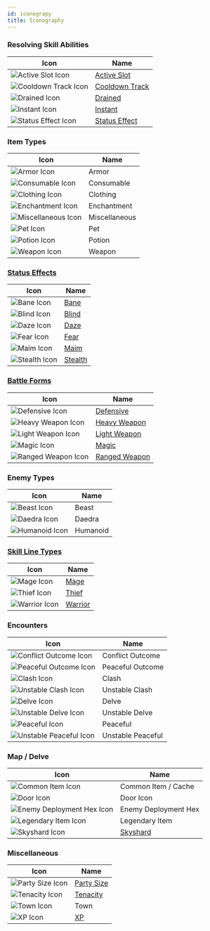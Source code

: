 ```yaml
---
id: iconograpy
title: Iconography
---
```


### Resolving Skill Abilities
| Icon                                                              | Name                                                |
|-------------------------------------------------------------------|-----------------------------------------------------|
| <img src="/icons/active-slot.svg" alt="Active Slot Icon" />       | [Active Slot](/docs/all/glossary/active-slot)       |
| <img src="/icons/cooldown-track.svg" alt="Cooldown Track Icon" /> | [Cooldown Track](/docs/all/glossary/cooldown-track) |
| <img src="/icons/drained.svg" alt="Drained Icon" />               | [Drained](/docs/all/glossary/drained)               |
| <img src="/icons/instant.svg" alt="Instant Icon" />               | [Instant](/docs/all/glossary/instant)               |
| <img src="/icons/status-effect.svg" alt="Status Effect Icon" />   | [Status Effect](/docs/all/glossary/status-effect)   |

### Item Types
| Icon                                                            | Name          |
|-----------------------------------------------------------------|---------------|
| <img src="/icons/armor.svg" alt="Armor Icon" />                 | Armor         |
| <img src="/icons/consumable.svg" alt="Consumable Icon" />       | Consumable    |
| <img src="/icons/clothing.svg" alt="Clothing Icon" />           | Clothing      |
| <img src="/icons/enchantment.svg" alt="Enchantment Icon" />     | Enchantment   |
| <img src="/icons/miscellaneous.svg" alt="Miscellaneous Icon" /> | Miscellaneous |
| <img src="/icons/pet.svg" alt="Pet Icon" />                     | Pet           |
| <img src="/icons/potion.svg" alt="Potion Icon" />               | Potion        |
| <img src="/icons/weapon.svg" alt="Weapon Icon" />               | Weapon        |


### [Status Effects](/docs/all/status-effects/)
| Icon                                                | Name                                        |
|-----------------------------------------------------|---------------------------------------------|
| <img src="/icons/bane.svg" alt="Bane Icon" />       | [Bane](/docs/all/status-effects/bane)       |
| <img src="/icons/blind.svg" alt="Blind Icon" />     | [Blind](/docs/all/status-effects/blind)     |
| <img src="/icons/daze.svg" alt="Daze Icon" />       | [Daze](/docs/all/status-effects/daze)       |
| <img src="/icons/fear.svg" alt="Fear Icon" />       | [Fear](/docs/all/status-effects/fear)       |
| <img src="/icons/maim.svg" alt="Maim Icon" />       | [Maim](/docs/all/status-effects/maim)       |
| <img src="/icons/stealth.svg" alt="Stealth Icon" /> | [Stealth](/docs/all/status-effects/stealth) |

### [Battle Forms](/docs/category/battle-forms/)
| Icon                                                            | Name                                                  |
|-----------------------------------------------------------------|-------------------------------------------------------|
| <img src="/icons/defensive.svg" alt="Defensive Icon" />         | [Defensive](/docs/all/battle-forms/defensive)         |
| <img src="/icons/heavy-weapon.svg" alt="Heavy Weapon Icon" />   | [Heavy Weapon](/docs/all/battle-forms/heavy-weapon)   |
| <img src="/icons/light-weapon.svg" alt="Light Weapon Icon" />   | [Light Weapon](/docs/all/battle-forms/light-weapon)   |
| <img src="/icons/magic.svg" alt="Magic Icon" />                 | [Magic](/docs/all/battle-forms/magic)                 |
| <img src="/icons/ranged-weapon.svg" alt="Ranged Weapon Icon" /> | [Ranged Weapon](/docs/all/battle-forms/ranged-weapon) |

### Enemy Types 
| Icon                                                  | Name     |
|-------------------------------------------------------|----------|
| <img src="/icons/beast.svg" alt="Beast Icon" />       | Beast    |
| <img src="/icons/daedra.svg" alt="Daedra Icon" />     | Daedra   |
| <img src="/icons/humanoid.svg" alt="Humanoid Icon" /> | Humanoid |

### [Skill Line Types](/docs/all/skill-lines)
| Icon                                                | Name                                     |
|-----------------------------------------------------|------------------------------------------|
| <img src="/icons/mage.svg" alt="Mage Icon" />       | [Mage](/docs/category/mage-skills)       |
| <img src="/icons/thief.svg" alt="Thief Icon" />     | [Thief](/docs/category/thief-skills)     |
| <img src="/icons/warrior.svg" alt="Warrior Icon" /> | [Warrior](/docs/category/warrior-skills) |

### Encounters
| Icon                                                                    | Name              |
|-------------------------------------------------------------------------|-------------------|
| <img src="/icons/conflict.svg" alt="Conflict Outcome Icon" />           | Conflict Outcome  |
| <img src="/icons/peaceful-outcome.svg" alt="Peaceful Outcome Icon" />   | Peaceful Outcome  |
| <img src="/icons/clash.svg" alt="Clash Icon" />                         | Clash             |
| <img src="/icons/unstable-clash.svg" alt="Unstable Clash Icon" />       | Unstable Clash    |
| <img src="/icons/delve.svg" alt="Delve Icon" />                         | Delve             |
| <img src="/icons/unstable-delve.svg" alt="Unstable Delve Icon" />       | Unstable Delve    |
| <img src="/icons/peaceful.svg" alt="Peaceful Icon" />                   | Peaceful          |
| <img src="/icons/unstable-peaceful.svg" alt="Unstable Peaceful Icon" /> | Unstable Peaceful |

### Map / Delve
| Icon                                                                          | Name                                    |
|-------------------------------------------------------------------------------|-----------------------------------------|
| <img src="/icons/common-item.svg" alt="Common Item Icon" />                   | Common Item / Cache                     |
| <img src="/icons/door.svg" alt="Door Icon" />                                 | Door Icon                               |
| <img src="/icons/enemy-deployment-hex.svg" alt="Enemy Deployment Hex Icon" /> | Enemy Deployment Hex                    |
| <img src="/icons/legendary-item.svg" alt="Legendary Item Icon" />             | Legendary Item                          |
| <img src="/icons/skyshard.svg" alt="Skyshard Icon" />                         | [Skyshard](/docs/all/glossary/skyshard) |

### Miscellaneous
| Icon                                                      | Name                                        |
|-----------------------------------------------------------|---------------------------------------------|
| <img src="/icons/party-size.svg" alt="Party Size Icon" /> | [Party Size](/docs/all/glossary/party-size) |
| <img src="/icons/tenacity.svg" alt="Tenacity Icon" />     | [Tenacity](/docs/all/glossary/tenacity)     |
| <img src="/icons/town.svg" alt="Town Icon" />             | Town                                        |
| <img src="/icons/xp.svg" alt="XP Icon" />                 | [XP](/docs/all/glossary/xp.md)              |

